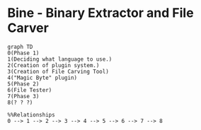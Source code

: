 # Bine - Binary Extractor and File Carver
```mermaid
graph TD
0(Phase 1)
1(Deciding what language to use.)
2(Creation of plugin system.)
3(Creation of File Carving Tool)
4("Magic Byte" plugin)
5(Phase 2)
6(File Tester)
7(Phase 3)
8(? ? ?)

%%Relationships
0 --> 1 --> 2 --> 3 --> 4 --> 5 --> 6 --> 7 --> 8
```
